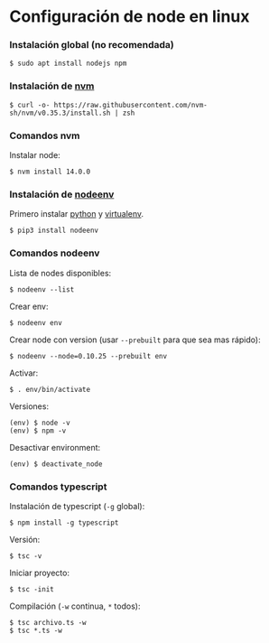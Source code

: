 # Configuración de node en linux

### Instalación global (no recomendada)

```
$ sudo apt install nodejs npm
```

### Instalación de [nvm](https://github.com/nvm-sh/nvm)

```
$ curl -o- https://raw.githubusercontent.com/nvm-sh/nvm/v0.35.3/install.sh | zsh
```

### Comandos nvm

Instalar node:

```
$ nvm install 14.0.0
```

### Instalación de [nodeenv](https://github.com/ekalinin/nodeenv)

Primero instalar [python](https://github.com/sauljabin/linux-commands/tree/master/python) y [virtualenv](https://github.com/sauljabin/linux-commands/tree/master/python).


```
$ pip3 install nodeenv
```

### Comandos nodeenv

Lista de nodes disponibles:

```
$ nodeenv --list
```

Crear env:

```
$ nodeenv env
```

Crear node con version (usar `--prebuilt` para que sea mas rápido):

```
$ nodeenv --node=0.10.25 --prebuilt env
```

Activar:
```
$ . env/bin/activate
```

Versiones:

```
(env) $ node -v
(env) $ npm -v
```

Desactivar environment:

```
(env) $ deactivate_node
```

### Comandos typescript

Instalación de typescript (`-g` global):
```
$ npm install -g typescript
```

Versión:
```
$ tsc -v
```

Iniciar proyecto:
```
$ tsc -init
```

Compilación (`-w` continua, `*` todos):
```
$ tsc archivo.ts -w
$ tsc *.ts -w
```
